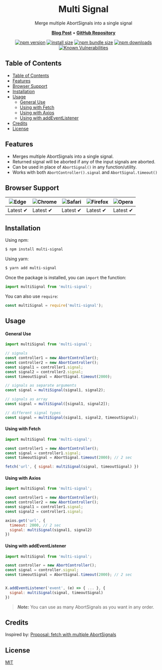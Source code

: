 <h1 align="center">
   <b>
        Multi Signal<br>
    </b>
</h1>

<p align="center">Merge multiple AbortSignals into a single signal</p>

<p align="center">
    <a href="https://dev.to/rashidshamloo/adding-timeout-and-multiple-abort-signals-to-fetch-typescriptreact-33bb"><b>Blog Post</b></a> •
    <a href="https://github.com/rashidshamloo/multi-signal"><b>GitHub Repository</b></a>
</p>

<div align="center">

[![npm version](https://img.shields.io/npm/v/multi-signal.svg?style=flat-square)](https://www.npmjs.org/package/axios)
[![install size](https://img.shields.io/badge/dynamic/json?url=https://packagephobia.com/v2/api.json?p=multi-signal&query=$.install.pretty&label=install%20size&style=flat-square)](https://packagephobia.now.sh/result?p=multi-signal)
[![npm bundle size](https://img.shields.io/bundlephobia/minzip/multi-signal?style=flat-square)](https://bundlephobia.com/package/multi-signal@latest)
[![npm downloads](https://img.shields.io/npm/dm/multi-signal.svg?style=flat-square)](https://npm-stat.com/charts.html?package=multi-signal)
[![Known Vulnerabilities](https://snyk.io/test/npm/multi-signal/badge.svg)](https://snyk.io/test/npm/multi-signal)
</div>

## Table of Contents

- [Table of Contents](#table-of-contents)
- [Features](#features)
- [Browser Support](#browser-support)
- [Installation](#installation)
- [Usage](#usage)
    - [General Use](#general-use)
    - [Using with Fetch](#using-with-fetch)
    - [Using with Axios](#using-with-axios)
    - [Using with addEventListener](#using-with-addeventlistener)
- [Credits](#credits)
- [License](#license)

## Features

- Merges multiple AbortSignals into a single signal.
- Returned signal will be aborted if any of the input signals are aborted.
- Can be used in place of `AbortSignal()` in any function/utility.
- Works with both `AbortController().signal` and `AbortSignal.timeout()`

## Browser Support

![Edge](https://raw.githubusercontent.com/alrra/browser-logos/main/src/edge/edge_48x48.png) | ![Chrome](https://raw.githubusercontent.com/alrra/browser-logos/main/src/chrome/chrome_48x48.png) | ![Safari](https://raw.githubusercontent.com/alrra/browser-logos/main/src/safari/safari_48x48.png) | ![Firefox](https://raw.githubusercontent.com/alrra/browser-logos/main/src/firefox/firefox_48x48.png) | ![Opera](https://raw.githubusercontent.com/alrra/browser-logos/main/src/opera/opera_48x48.png) |
--- | --- | --- | --- | --- |
Latest ✔ | Latest ✔ | Latest ✔ | Latest ✔ | Latest ✔ |

## Installation

Using npm:

```bash
$ npm install multi-signal
```

Using yarn:

```bash
$ yarn add multi-signal
```

Once the package is installed, you can `import` the function:

```js
import multiSignal from 'multi-signal';
```

You can also use `require`:

```js
const multiSignal = require('multi-signal');
````

## Usage

#### General Use
```js
import multiSignal from 'multi-signal';

// signals
const controller1 = new AbortController();
const controller2 = new AbortController();
const signal1 = controller1.signal;
const signal2 = controller2.signal;
const timeoutSignal = AbortSignal.timeout(2000);

// signals as separate arguments
const signal = multiSignal(signal1, signal2);

// signals as array
const signal = multiSignal([signal1, signal2]);

// different signal types
const signal = multiSignal(signal1, signal2, timeoutSignal);
```

#### Using with Fetch
```js
import multiSignal from 'multi-signal';

const controller1 = new AbortController();
const signal = controller1.signal;
const timeoutSignal = AbortSignal.timeout(2000); // 2 sec

fetch('url', { signal: multiSignal(signal, timeoutSignal) })
```
#### Using with Axios
```js
import multiSignal from 'multi-signal';

const controller1 = new AbortController();
const controller2 = new AbortController();
const signal1 = controller1.signal;
const signal2 = controller1.signal;

axios.get('url', {
  timeout: 2000, // 2 sec
  signal: multiSignal(signal1, signal2)
})
```

#### Using with addEventListener
```js
import multiSignal from 'multi-signal';

const controller = new AbortController();
const signal = controller.signal;
const timeoutSignal = AbortSignal.timeout(2000); // 2 sec


X.addEventListener('event', (e) => { ... }, {
  signal: multiSignal(signal, timeoutSignal)
})
```

> **_Note:_** You can use as many AbortSignals as you want in any order.

## Credits

Inspired by: [Proposal: fetch with multiple AbortSignals](https://github.com/whatwg/fetch/issues/905)

## License

[MIT](LICENSE)
